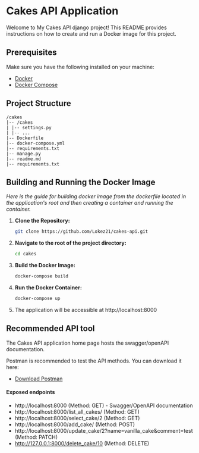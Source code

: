 # Cakes API Application
Welcome to My Cakes API django project! This README provides instructions on how to create and run a Docker image for this project.

## Prerequisites
Make sure you have the following installed on your machine:
- [Docker](https://docs.docker.com/get-docker/)
- [Docker Compose](https://docs.docker.com/compose/install/)

## Project Structure
```
/cakes
|-- /cakes
| |-- settings.py
| |-- ...
|-- Dockerfile
|-- docker-compose.yml
|-- requirements.txt
|-- manage.py
|-- readme.md
|-- requirements.txt
```

## Building and Running the Docker Image
*Here is the guide for building docker image from the dockerfile located in the application's root and then creating a container and running the container.* 

1. **Clone the Repository:**
   ```bash
   git clone https://github.com/Lokez21/cakes-api.git

2. **Navigate to the root of the project directory:**
   ```bash
   cd cakes

3. **Build the Docker Image:**
   ```bash
   docker-compose build

4. **Run the Docker Container:**
   ```bash
   docker-compose up

5. The application will be accessible at http://localhost:8000

## Recommended API tool
The Cakes API application home page hosts the swagger/openAPI documentation.

Postman is recommended to test the API methods. You can download it here:
- [Download Postman](https://www.postman.com/downloads/)

#### Exposed endpoints
- http://localhost:8000 (Method: GET) - Swagger/OpenAPI documentation
- http://localhost:8000/list_all_cakes/ (Method: GET)
- http://localhost:8000/select_cake/2 (Method: GET)
- http://localhost:8000/add_cake/ (Method: POST)
- http://localhost:8000/update_cake/2?name=vanilla_cake&comment=test (Method: PATCH)
- http://127.0.0.1:8000/delete_cake/10 (Method: DELETE)
